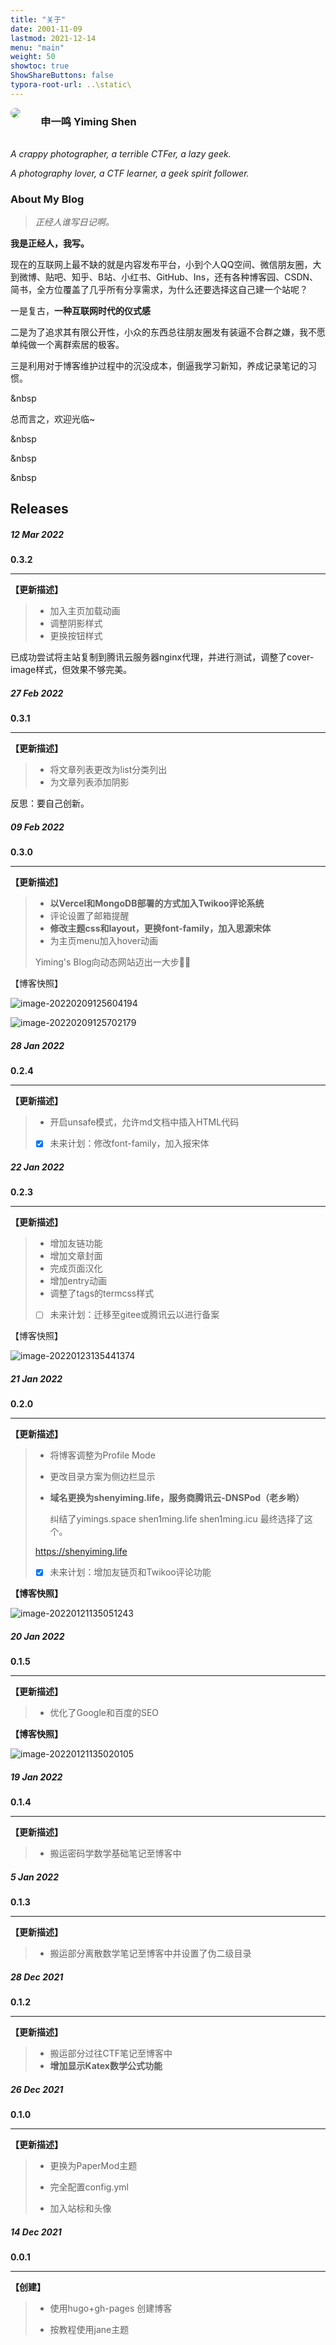 ```yaml
---
title: "关于"
date: 2001-11-09
lastmod: 2021-12-14
menu: "main"
weight: 50
showtoc: true
ShowShareButtons: false
typora-root-url: ..\static\
---
```


<div class="golf">
	<div class="photo" style="float:left;width:8%;margin-bottom: 20px; vertical-align: center;"><img src="/about.assets/123.jpg" style="border-radius: 550px; "></div>
	<div class="intro" style="float:left ">
		<p> </p>
	    <h3 style="margin-top:-5px ">&nbsp 申一鸣 Yiming Shen</h3>
	</div>
</div>

<br>
<br>
<br>

*A crappy photographer, a terrible CTFer, a lazy geek.*

*A photography lover, a CTF learner, a geek  spirit follower.*



### About My Blog

> *正经人谁写日记啊。*

**我是正经人，我写。**

现在的互联网上最不缺的就是内容发布平台，小到个人QQ空间、微信朋友圈，大到微博、贴吧、知乎、B站、小红书、GitHub、Ins，还有各种博客园、CSDN、简书，全方位覆盖了几乎所有分享需求，为什么还要选择这自己建一个站呢？

一是复古，**一种互联网时代的仪式感**

二是为了追求其有限公开性，小众的东西总往朋友圈发有装逼不合群之嫌，我不愿单纯做一个离群索居的极客。

三是利用对于博客维护过程中的沉没成本，倒逼我学习新知，养成记录笔记的习惯。

&nbsp

总而言之，欢迎光临~

&nbsp

&nbsp

&nbsp



## Releases

##### 12 Mar 2022

**0.3.2**

---

**【更新描述】**
> - 加入主页加载动画
> - 调整阴影样式
> - 更换按钮样式

已成功尝试将主站复制到腾讯云服务器nginx代理，并进行测试，调整了cover-image样式，但效果不够完美。

##### 27 Feb 2022

**0.3.1**

---

**【更新描述】**
> - 将文章列表更改为list分类列出
> - 为文章列表添加阴影

反思：要自己创新。

##### 09 Feb 2022

**0.3.0**

---

**【更新描述】**
> - **以Vercel和MongoDB部署的方式加入Twikoo评论系统**
> - 评论设置了邮箱提醒
> - **修改主题css和layout，更换font-family，加入思源宋体**
> - 为主页menu加入hover动画
>
> Yiming's Blog向动态网站迈出一大步✌🏻

【博客快照】

![image-20220209125604194](/about.assets/%7D/image-20220209125604194.png)

![image-20220209125702179](/about.assets/%7D/image-20220209125702179.png)

##### 28 Jan 2022

**0.2.4**

---

**【更新描述】**

> - 开启unsafe模式，允许md文档中插入HTML代码
>
> - [x] 未来计划：修改font-family，加入报宋体

##### 22 Jan 2022

**0.2.3**

---

**【更新描述】**

> - 增加友链功能
> - 增加文章封面
> - 完成页面汉化
> - 增加entry动画
> - 调整了tags的termcss样式
>
> - [ ] 未来计划：迁移至gitee或腾讯云以进行备案

【博客快照】

![image-20220123135441374](/about.assets/image-20220123135441374.png)


##### 21 Jan 2022

**0.2.0**

---

**【更新描述】**

> - 将博客调整为Profile Mode
>
> - 更改目录方案为侧边栏显示
>
> - **域名更换为shenyiming.life，服务商腾讯云-DNSPod（老乡哟）**
>
>   纠结了yimings.space shen1ming.life shen1ming.icu 最终选择了这个。
>
> https://shenyiming.life
>
> - [x] 未来计划：增加友链页和Twikoo评论功能

**【博客快照】**

![image-20220121135051243](/about.assets/image-20220121135051243.png)

##### 20 Jan 2022

**0.1.5**

---

**【更新描述】**

> - 优化了Google和百度的SEO

**【博客快照】**

![image-20220121135020105](/about.assets/image-20220121135020105.png)

##### 19 Jan 2022

**0.1.4**

---
**【更新描述】**

> - 搬运密码学数学基础笔记至博客中


##### 5 Jan 2022
**0.1.3**

---

**【更新描述】**

> - 搬运部分离散数学笔记至博客中并设置了伪二级目录

##### 28 Dec 2021
**0.1.2**

---

**【更新描述】**

> - 搬运部分过往CTF笔记至博客中
> - **增加显示Katex数学公式功能**

##### 26 Dec 2021
**0.1.0**

---

**【更新描述】**
> - 更换为PaperMod主题
> 
> - 完全配置config.yml
> 
> - 加入站标和头像

##### 14 Dec 2021
**0.0.1**

---

**【创建】**
> - 使用hugo+gh-pages 创建博客
>
> - 按教程使用jane主题









